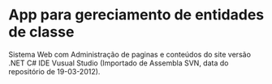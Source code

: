 # App para gereciamento de entidades de classe
Sistema Web com Administração de paginas e conteúdos do site versão .NET C# IDE Vusual Studio (Importado de Assembla SVN, data do repositório de 19-03-2012).

